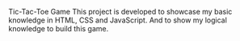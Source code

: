 Tic-Tac-Toe Game
This project is developed to showcase my basic knowledge in HTML, CSS and JavaScript.
And to show my logical knowledge to build this game.
